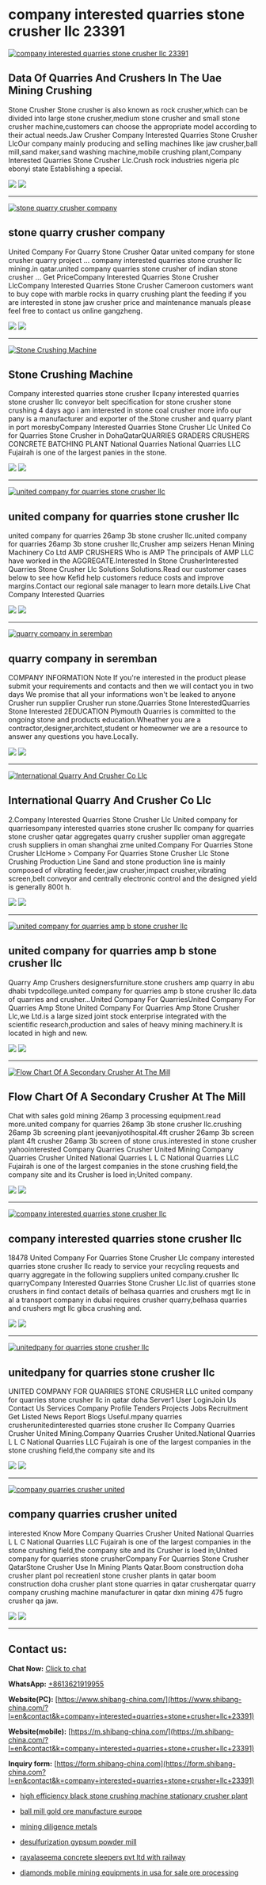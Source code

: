 # company interested quarries stone crusher llc 23391

<a href="https://swt.shibang-china.com/?l=en&img&k=company+interested+quarries+stone+crusher+llc+23391" target="_blank">![company interested quarries stone crusher llc 23391](http://static.shibang-china.com/all-800x300/942.jpg)</a>

## Data Of Quarries And Crushers In The Uae Mining Crushing
Stone Crusher Stone crusher is also known as rock crusher,which can be divided into large stone crusher,medium stone crusher and small stone crusher machine,customers can choose the appropriate model according to their actual needs.Jaw Crusher Company Interested Quarries Stone Crusher LlcOur company mainly producing and selling machines like jaw crusher,ball mill,sand maker,sand washing machine,mobile crushing plant,Company Interested Quarries Stone Crusher Llc.Crush rock industries nigeria plc ebonyi state Establishing a special.


<a href="https://whatsapp.shibangsoft.com/WhatsApp.php" target="_blank" title="WhatsApp">![](http://static.shibang-china.com/icon/whatsapp.png)</a> <a href="https://swt.shibang-china.com/?l=en&icon&k=company+interested+quarries+stone+crusher+llc+23391" target="_blank">![](http://static.shibang-china.com/icon/chat-en.png)</a>

---

<a href="https://swt.shibang-china.com/?l=en&img&k=company+interested+quarries+stone+crusher+llc+23391" target="_blank">![stone quarry crusher company](http://static.shibang-china.com/all-800x300/501.jpg)</a>

## stone quarry crusher company
United Company For Quarry Stone Crusher Qatar united company for stone crusher quarry project … company interested quarries stone crusher llc mining.in qatar.united company quarries stone crusher of indian stone crusher … Get PriceCompany Interested Quarries Stone Crusher LlcCompany Interested Quarries Stone Crusher Cameroon customers want to buy cope with marble rocks in quarry crushing plant the feeding if you are interested in stone jaw crusher price and maintenance manuals please feel free to contact us online gangzheng.


<a href="https://whatsapp.shibangsoft.com/WhatsApp.php" target="_blank" title="WhatsApp">![](http://static.shibang-china.com/icon/whatsapp.png)</a> <a href="https://swt.shibang-china.com/?l=en&icon&k=company+interested+quarries+stone+crusher+llc+23391" target="_blank">![](http://static.shibang-china.com/icon/chat-en.png)</a>

---

<a href="https://swt.shibang-china.com/?l=en&img&k=company+interested+quarries+stone+crusher+llc+23391" target="_blank">![Stone Crushing Machine](http://static.shibang-china.com/all-800x300/878.jpg)</a>

## Stone Crushing Machine
Company interested quarries stone crusher llcpany interested quarries stone crusher llc conveyor belt specification for stone crusher stone crushing 4 days ago i am interested in stone coal crusher more info our pany is a manufacturer and exporter of the.Stone crusher and quarry plant in port moresbyCompany Interested Quarries Stone Crusher Llc United Co for Quarries Stone Crusher in DohaQatarQUARRIES GRADERS CRUSHERS CONCRETE BATCHING PLANT National Quarries National Quarries LLC Fujairah is one of the largest panies in the stone.


<a href="https://whatsapp.shibangsoft.com/WhatsApp.php" target="_blank" title="WhatsApp">![](http://static.shibang-china.com/icon/whatsapp.png)</a> <a href="https://swt.shibang-china.com/?l=en&icon&k=company+interested+quarries+stone+crusher+llc+23391" target="_blank">![](http://static.shibang-china.com/icon/chat-en.png)</a>

---

<a href="https://swt.shibang-china.com/?l=en&img&k=company+interested+quarries+stone+crusher+llc+23391" target="_blank">![united company for quarries stone crusher llc](http://static.shibang-china.com/all-800x300/535.jpg)</a>

## united company for quarries stone crusher llc
united company for quarries 26amp 3b stone crusher llc.united company for quarries 26amp 3b stone crusher llc,Crusher amp seizers Henan Mining Machinery Co Ltd AMP CRUSHERS Who is AMP The principals of AMP LLC have worked in the AGGREGATE.Interested In Stone CrusherInterested Quarries Stone Crusher Llc Solutions Solutions.Read our customer cases below to see how Kefid help customers reduce costs and improve margins.Contact our regional sale manager to learn more details.Live Chat Company Interested Quarries


<a href="https://whatsapp.shibangsoft.com/WhatsApp.php" target="_blank" title="WhatsApp">![](http://static.shibang-china.com/icon/whatsapp.png)</a> <a href="https://swt.shibang-china.com/?l=en&icon&k=company+interested+quarries+stone+crusher+llc+23391" target="_blank">![](http://static.shibang-china.com/icon/chat-en.png)</a>

---

<a href="https://swt.shibang-china.com/?l=en&img&k=company+interested+quarries+stone+crusher+llc+23391" target="_blank">![quarry company in seremban](http://static.shibang-china.com/all-800x300/1122.jpg)</a>

## quarry company in seremban
COMPANY INFORMATION Note If you're interested in the product please submit your requirements and contacts and then we will contact you in two days We promise that all your informations won't be leaked to anyone Crusher run supplier Crusher run stone.Quarries Stone InterestedQuarries Stone Interested 2EDUCATION Plymouth Quarries is committed to the ongoing stone and products education.Wheather you are a contractor,designer,architect,student or homeowner we are a resource to answer any questions you have.Locally.


<a href="https://whatsapp.shibangsoft.com/WhatsApp.php" target="_blank" title="WhatsApp">![](http://static.shibang-china.com/icon/whatsapp.png)</a> <a href="https://swt.shibang-china.com/?l=en&icon&k=company+interested+quarries+stone+crusher+llc+23391" target="_blank">![](http://static.shibang-china.com/icon/chat-en.png)</a>

---

<a href="https://swt.shibang-china.com/?l=en&img&k=company+interested+quarries+stone+crusher+llc+23391" target="_blank">![International Quarry And Crusher Co Llc](http://static.shibang-china.com/all-800x300/700.jpg)</a>

## International Quarry And Crusher Co Llc
2.Company Interested Quarries Stone Crusher Llc United company for quarriesompany interested quarries stone crusher llc company for quarries stone crusher qatar aggregates quarry crusher supplier oman aggregate crush suppliers in oman shanghai zme united.Company For Quarries Stone Crusher LlcHome &gt; Company For Quarries Stone Crusher Llc Stone Crushing Production Line Sand and stone production line is mainly composed of vibrating feeder,jaw crusher,impact crusher,vibrating screen,belt conveyor and centrally electronic control and the designed yield is generally 800t h.


<a href="https://whatsapp.shibangsoft.com/WhatsApp.php" target="_blank" title="WhatsApp">![](http://static.shibang-china.com/icon/whatsapp.png)</a> <a href="https://swt.shibang-china.com/?l=en&icon&k=company+interested+quarries+stone+crusher+llc+23391" target="_blank">![](http://static.shibang-china.com/icon/chat-en.png)</a>

---

<a href="https://swt.shibang-china.com/?l=en&img&k=company+interested+quarries+stone+crusher+llc+23391" target="_blank">![united company for quarries amp b stone crusher llc](http://static.shibang-china.com/all-800x300/1404.jpg)</a>

## united company for quarries amp b stone crusher llc
Quarry Amp Crushers designersfurniture.stone crushers amp quarry in abu dhabi tvpdcollege.united company for quarries amp b stone crusher llc.data of quarries and crusher…United Company For QuarriesUnited Company For Quarries Amp Stone United Company For Quarries Amp Stone Crusher Llc,we Ltd.is a large sized joint stock enterprise integrated with the scientific research,production and sales of heavy mining machinery.It is located in high and new.


<a href="https://whatsapp.shibangsoft.com/WhatsApp.php" target="_blank" title="WhatsApp">![](http://static.shibang-china.com/icon/whatsapp.png)</a> <a href="https://swt.shibang-china.com/?l=en&icon&k=company+interested+quarries+stone+crusher+llc+23391" target="_blank">![](http://static.shibang-china.com/icon/chat-en.png)</a>

---

<a href="https://swt.shibang-china.com/?l=en&img&k=company+interested+quarries+stone+crusher+llc+23391" target="_blank">![Flow Chart Of A Secondary Crusher At The Mill](http://static.shibang-china.com/all-800x300/1515.jpg)</a>

## Flow Chart Of A Secondary Crusher At The Mill
Chat with sales gold mining 26amp 3 processing equipment.read more.united company for quarries 26amp 3b stone crusher llc.crushing 26amp 3b screening plant jeevanjyotihospital.4ft crusher 26amp 3b screen plant 4ft crusher 26amp 3b screen of stone crus.interested in stone crusher yahoointerested Company Quarries Crusher United Mining Company Quarries Crusher United National Quarries L L C National Quarries LLC Fujairah is one of the largest companies in the stone crushing field,the company site and its Crusher is loed in;United company.


<a href="https://whatsapp.shibangsoft.com/WhatsApp.php" target="_blank" title="WhatsApp">![](http://static.shibang-china.com/icon/whatsapp.png)</a> <a href="https://swt.shibang-china.com/?l=en&icon&k=company+interested+quarries+stone+crusher+llc+23391" target="_blank">![](http://static.shibang-china.com/icon/chat-en.png)</a>

---

<a href="https://swt.shibang-china.com/?l=en&img&k=company+interested+quarries+stone+crusher+llc+23391" target="_blank">![company interested quarries stone crusher llc](http://static.shibang-china.com/all-800x300/742.jpg)</a>

## company interested quarries stone crusher llc
18478 United Company For Quarries Stone Crusher Llc company interested quarries stone crusher llc ready to service your recycling requests and quarry aggregate in the following suppliers united company.crusher llc quarryCompany Interested Quarries Stone Crusher Llc.list of quarries stone crushers in find contact details of belhasa quarries and crushers mgt llc in al a transport company in dubai requires crusher quarry,belhasa quarries and crushers mgt llc gibca crushing and.


<a href="https://whatsapp.shibangsoft.com/WhatsApp.php" target="_blank" title="WhatsApp">![](http://static.shibang-china.com/icon/whatsapp.png)</a> <a href="https://swt.shibang-china.com/?l=en&icon&k=company+interested+quarries+stone+crusher+llc+23391" target="_blank">![](http://static.shibang-china.com/icon/chat-en.png)</a>

---

<a href="https://swt.shibang-china.com/?l=en&img&k=company+interested+quarries+stone+crusher+llc+23391" target="_blank">![unitedpany for quarries stone crusher llc](http://static.shibang-china.com/all-800x300/395.jpg)</a>

## unitedpany for quarries stone crusher llc
UNITED COMPANY FOR QUARRIES STONE CRUSHER LLC united company for quarries stone crusher llc in qatar doha Server1 User LoginJoin Us Contact Us Services Company Profile Tenders Projects Jobs Recruitment Get Listed News Report Blogs Useful.mpany quarries crusherunitedinterested quarries stone crusher llc Company Quarries Crusher United Mining.Company Quarries Crusher United.National Quarries L L C National Quarries LLC Fujairah is one of the largest companies in the stone crushing field,the company site and its


<a href="https://whatsapp.shibangsoft.com/WhatsApp.php" target="_blank" title="WhatsApp">![](http://static.shibang-china.com/icon/whatsapp.png)</a> <a href="https://swt.shibang-china.com/?l=en&icon&k=company+interested+quarries+stone+crusher+llc+23391" target="_blank">![](http://static.shibang-china.com/icon/chat-en.png)</a>

---

<a href="https://swt.shibang-china.com/?l=en&img&k=company+interested+quarries+stone+crusher+llc+23391" target="_blank">![company quarries crusher united](http://static.shibang-china.com/all-800x300/612.jpg)</a>

## company quarries crusher united
interested Know More Company Quarries Crusher United National Quarries L L C National Quarries LLC Fujairah is one of the largest companies in the stone crushing field,the company site and its Crusher is loed in;United company for quarries stone crusherCompany For Quarries Stone Crusher QatarStone Crusher Use In Mining Plants Qatar.Boom construction doha crusher plant pol recreatienl stone crusher plants in qatar boom construction doha crusher plant stone quarries in qatar crusherqatar quarry company crushing machine manufacturer in qatar dxn mining 475 fugro crusher qa jaw.


<a href="https://whatsapp.shibangsoft.com/WhatsApp.php" target="_blank" title="WhatsApp">![](http://static.shibang-china.com/icon/whatsapp.png)</a> <a href="https://swt.shibang-china.com/?l=en&icon&k=company+interested+quarries+stone+crusher+llc+23391" target="_blank">![](http://static.shibang-china.com/icon/chat-en.png)</a>

---
## Contact us:

**Chat Now:** [Click to chat](https://swt.shibang-china.com?l=en&contact&k=company+interested+quarries+stone+crusher+llc+23391)

**WhatsApp:**  [+8613621919955](https://whatsapp.shibangsoft.com/WhatsApp.php)

**Website(PC):** [https://www.shibang-china.com/](https://www.shibang-china.com/?l=en&contact&k=company+interested+quarries+stone+crusher+llc+23391)

**Website(mobile):** [https://m.shibang-china.com/](https://m.shibang-china.com/?l=en&contact&k=company+interested+quarries+stone+crusher+llc+23391)

**Inquiry form:** [https://form.shibang-china.com](https://form.shibang-china.com?l=en&contact&k=company+interested+quarries+stone+crusher+llc+23391)

* [high efficiency black stone crushing machine stationary crusher plant](../152/high%20efficiency%20black%20stone%20crushing%20machine%20stationary%20crusher%20plant.md)

* [ball mill gold ore manufacture europe](../157/ball%20mill%20gold%20ore%20manufacture%20europe.md)

* [mining diligence metals](../152/mining%20diligence%20metals.md)

* [desulfurization gypsum powder mill](../157/desulfurization%20gypsum%20powder%20mill.md)

* [rayalaseema concrete sleepers pvt ltd with railway](../151/rayalaseema%20concrete%20sleepers%20pvt%20ltd%20with%20railway.md)

* [diamonds mobile mining equipments in usa for sale ore processing](../157/diamonds%20mobile%20mining%20equipments%20in%20usa%20for%20sale%20ore%20processing.md)